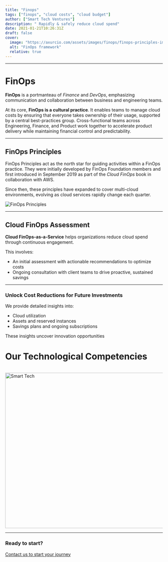 ```yaml
---
title: "Finops"
tags: ["finops", "cloud costs", "cloud budget"]
author: ["Smart Tech Ventures"]
description: " Rapidly & safely reduce cloud spend"
date: 2021-01-21T10:26:31Z
draft: false
cover:
  image: "https://axurcio.com/assets/images/finops/finops-principles-image_overview-text.svg"
  alt: "FinOps framework"
  relative: true
---
```


---

# FinOps

**FinOps** is a portmanteau of _Finance_ and _DevOps_, emphasizing communication and collaboration between business and engineering teams.

At its core, **FinOps is a cultural practice**. It enables teams to manage cloud costs by ensuring that everyone takes ownership of their usage, supported by a central best-practices group. Cross-functional teams across Engineering, Finance, and Product work together to accelerate product delivery while maintaining financial control and predictability.

---

## FinOps Principles

FinOps Principles act as the north star for guiding activities within a FinOps practice.
They were initially developed by FinOps Foundation members and first introduced in September 2019 as part of the _Cloud FinOps_ book in collaboration with AWS.

Since then, these principles have expanded to cover multi-cloud environments, evolving as cloud services rapidly change each quarter.

![FinOps Principles](https://github.com/user-attachments/assets/3b4663e2-925b-4241-8a12-ed36ae94a96e)

---

## Cloud FinOps Assessment

**Cloud FinOps-as-a-Service** helps organizations reduce cloud spend through continuous engagement.

This involves:

- An initial assessment with actionable recommendations to optimize costs
- Ongoing consultation with client teams to drive proactive, sustained savings

---

### Unlock Cost Reductions for Future Investments

We provide detailed insights into:

- Cloud utilization
- Assets and reserved instances
- Savings plans and ongoing subscriptions

These insights uncover innovation opportunities

# Our Technological Competencies

<br />
<img width="878" height="497" alt="Smart Tech" src="https://github.com/user-attachments/assets/0863a4fa-501b-46ff-8433-e7ee246ded48" />
<br />
<hr />

### Ready to start?

[Contact us to start your journey](https://smarttechventures.au/contact/)